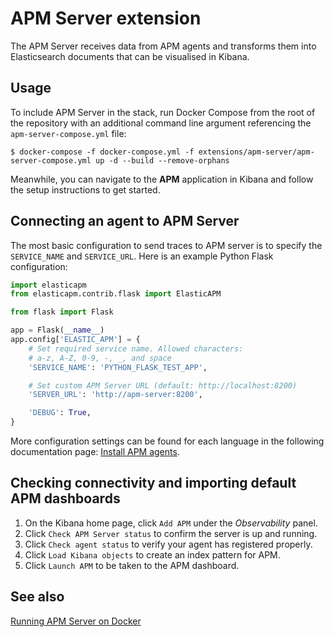# APM Server extension

The APM Server receives data from APM agents and transforms them into Elasticsearch documents that can be visualised in
Kibana.

## Usage

To include APM Server in the stack, run Docker Compose from the root of the repository with an additional command line
argument referencing the `apm-server-compose.yml` file:

```console
$ docker-compose -f docker-compose.yml -f extensions/apm-server/apm-server-compose.yml up -d --build --remove-orphans
```

Meanwhile, you can navigate to the **APM** application in Kibana and follow the setup instructions to get started.

## Connecting an agent to APM Server

The most basic configuration to send traces to APM server is to specify the `SERVICE_NAME` and `SERVICE_URL`. Here is an
example Python Flask configuration:

```python
import elasticapm
from elasticapm.contrib.flask import ElasticAPM

from flask import Flask

app = Flask(__name__)
app.config['ELASTIC_APM'] = {
    # Set required service name. Allowed characters:
    # a-z, A-Z, 0-9, -, _, and space
    'SERVICE_NAME': 'PYTHON_FLASK_TEST_APP',

    # Set custom APM Server URL (default: http://localhost:8200)
    'SERVER_URL': 'http://apm-server:8200',

    'DEBUG': True,
}
```

More configuration settings can be found for each language in the following documentation page: [Install APM
agents][apm-agents].

## Checking connectivity and importing default APM dashboards

1. On the Kibana home page, click `Add APM` under the _Observability_ panel.
2. Click `Check APM Server status` to confirm the server is up and running.
3. Click `Check agent status` to verify your agent has registered properly.
4. Click `Load Kibana objects` to create an index pattern for APM.
5. Click `Launch APM` to be taken to the APM dashboard.

## See also

[Running APM Server on Docker][apm-docker]


[apm-agents]: https://www.elastic.co/guide/en/apm/get-started/current/agents.html
[apm-docker]: https://www.elastic.co/guide/en/apm/server/current/running-on-docker.html
